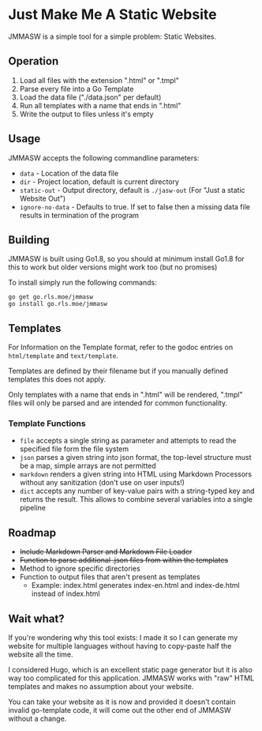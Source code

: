 # Just Make Me A Static Website

JMMASW is a simple tool for a simple problem: Static Websites.

## Operation

1. Load all files with the extension ".html" or ".tmpl"
2. Parse every file into a Go Template
3. Load the data file ("./data.json" per default)
4. Run all templates with a name that ends in ".html"
5. Write the output to files unless it's empty

## Usage

JMMASW accepts the following commandline parameters:

* `data` - Location of the data file
* `dir` - Project location, default is current directory
* `static-out` - Output directory, default is `./jasw-out` (For "Just a static Website Out")
* `ignore-no-data` - Defaults to true. If set to false then a missing data file results in termination of the program

## Building

JMMASW is built using Go1.8, so you should at minimum install Go1.8 for this to work but older
versions might work too (but no promises)

To install simply run the following commands:

```
go get go.rls.moe/jmmasw
go install go.rls.moe/jmmasw
```

## Templates

For Information on the Template format, refer to the godoc entries on `html/template`
and `text/template`.

Templates are defined by their filename but if you manually defined templates this does not apply.

Only templates with a name that ends in ".html" will be rendered, ".tmpl" files will only be parsed
and are intended for common functionality.

### Template Functions

* `file` accepts a single string as parameter and attempts to read the specified file form the file system
* `json` parses a given string into json format, the top-level structure must be a map, simple arrays are not permitted
* `markdown` renders a given string into HTML using Markdown Processors without any sanitization (don't use on user inputs!)
* `dict` accepts any number of key-value pairs with a string-typed key and returns the result. This allows to combine several variables into a single pipeline

## Roadmap

* ~~Include Markdown Parser and Markdown File Loader~~
* ~~Function to parse additional .json files from within the templates~~
* Method to ignore specific directories
* Function to output files that aren't present as templates
    * Example: index.html generates index-en.html and index-de.html instead of index.html

## Wait what?

If you're wondering why this tool exists: I made it so I can generate my website for
multiple languages without having to copy-paste half the website all the time.

I considered Hugo, which is an excellent static page generator but it is also way too
complicated for this application. JMMASW works with "raw" HTML templates and makes
no assumption about your website.

You can take your website as it is now and provided it doesn't contain invalid
go-template code, it will come out the other end of JMMASW without a change.
